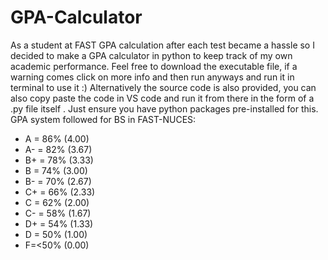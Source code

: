 # GPA-Calculator
As a student at FAST GPA calculation after each test became a hassle so I decided to make a GPA calculator in python to keep track of my own academic performance. Feel free to download the executable file, if a warning comes click on more info and then run anyways and run it in terminal to use it :)
Alternatively the source code is also provided, you can also copy paste the code in VS code and run it from there in the form of a .py file itself . Just ensure you have python packages pre-installed for this.
GPA system followed for BS in FAST-NUCES:
- A = 86% (4.00)
- A- = 82% (3.67)
- B+ = 78% (3.33)
- B = 74% (3.00)
- B- = 70% (2.67)
- C+ = 66% (2.33)
- C = 62% (2.00)
- C- = 58% (1.67)
- D+ = 54% (1.33)
- D = 50% (1.00)
- F=<50% (0.00)
